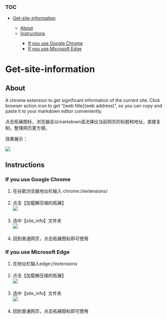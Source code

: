<!DOCTYPE html>
<html>

<head>
  <meta charset="utf-8">
  <meta name="viewport" content="width=device-width, initial-scale=1.0">
  <link rel="stylesheet" href="https://stackedit.io/style.css" />
</head>

<body class="stackedit">
  <div class="stackedit__html"><p></p><div class="toc"><h3>TOC</h3><ul><li><a href="#Getsiteinformation_2">Get-site-information</a></li><ul><li><a href="#About_3">About</a></li><li><a href="#Instructions_11">Instructions</a></li><ul><li><a href="#If_you_use_Google_Chrome_12">If you use Google Chrome</a></li><li><a href="#If_you_use_Microsoft_Edge_19">If you use Microsoft Edge</a></li></ul></ul></ul></div><p></p>
<h1><a id="Getsiteinformation_2"></a>Get-site-information</h1>
<h2><a id="About_3"></a>About</h2>
<p>A chrome extension to get significant information of the current site. Click browser action icon to get “[web title](web address)”, so you can copy and paste it to your markdown editor conveniently.</p>
<p>点击拓展图标，浏览器会以markdown语法弹出当前网页的标题和地址，直接复制，整理网页更方便。</p>
<p>效果展示：<br></p>
<img src="https://github.com/dualz0/img-storage/blob/master/site-info-readme-1.png?raw=true"> 
<h2><a id="Instructions_11"></a>Instructions</h2>
<h3><a id="If_you_use_Google_Chrome_12"></a>If you use Google Chrome</h3>
<ol>
<li>在谷歌浏览器地址栏输入 chrome://extensions/<br></li>
  <br>
<li>点击【加载解压缩的拓展】<br>
  <img src="https://github.com/dualz0/img-storage/blob/master/site-info-readme-4.png?raw=true"> <br></li>
  <br>
<li>选中【site_info】文件夹<br>
  <img src="https://github.com/dualz0/img-storage/blob/master/site-info-readme-3.png?raw=true"> <br>
  </li>
  <br>
<li>回到普通网页，点击拓展图标即可使用</li>
</ol>
<h3><a id="If_you_use_Microsoft_Edge_19"></a>If you use Microsoft Edge</h3>
<ol>
<li>在地址栏输入edge://extensions</li> <br>
<li>点击【加载解压缩的拓展】<br>
  <img src="https://github.com/dualz0/img-storage/blob/master/site-info-readme-2.png?raw=true"> <br>
  </li> 
   <br>
<li>选中【site_info】文件夹<br>
  <img src="https://github.com/dualz0/img-storage/blob/master/site-info-readme-3.png?raw=true"> </li>
   <br>
<li>回到普通网页，点击拓展图标即可使用</li>
</ol>
</div>
</body>

</html>
